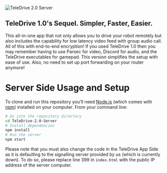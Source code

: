 ![TeleDrive 2.0 Server](https://user-images.githubusercontent.com/39073758/112276623-303b8480-8c3e-11eb-85b7-c548d91da225.png)
## TeleDrive 1.0's Sequel. Simpler, Faster, Easier.

This all-in-one app that not only allows you to drive your robot remotely but also includes the capability for low latency video feed with group audio call. All of this with end-to-end encryption! If you used TeleDrive 1.0 then you may remember having to use Parsec for video, Discord for audio, and the TeleDrive executables for gamepad. This version simplifies the setup with ease of use. Also, no need to set up port forwarding on your router anymore!

# Server Side Usage and Setup

To clone and run this repository you'll need [Node.js](https://nodejs.org/en/download/) (which comes with [npm](http://npmjs.com)) installed on your computer. From your command line:

```bash
# Go into the repository directory
cd TeleDrive-2.0-Server
# Install dependencies
npm install
# Run the server
npm start
```

Please note that you must also change the code in the TeleDrive App Side as it is defaulting to the signalling server provided by us (which is currently down). To do so, please replace line 399 in `index.html` with the public IP address of the server computer.
